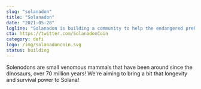 ```yaml
---
slug: "solanadon"
title: "Solanadon"
date: "2021-05-28"
logline: "Solanadon is building a community to help the endangered prehistoric mammal, solenodons!"
cta: https://twitter.com/SolanadonCoin
category: defi
logo: /img/solanadoncoin.svg
status: building
---
```


Solenodons are small venomous mammals that have been around since the dinosaurs, over 70 million years! We're aiming to bring a bit that longevity and survival power to Solana!
